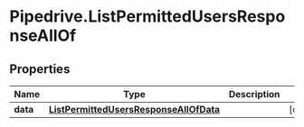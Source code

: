 # Pipedrive.ListPermittedUsersResponseAllOf

## Properties

Name | Type | Description | Notes
------------ | ------------- | ------------- | -------------
**data** | [**ListPermittedUsersResponseAllOfData**](ListPermittedUsersResponseAllOfData.md) |  | [optional] 


